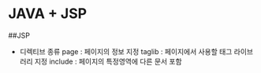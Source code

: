 # JAVA + JSP

##JSP
- 디렉티브 종류
page : 페이지의 정보 지정
taglib : 페이지에서 사용할 태그 라이브러리 지정
include : 페이지의 특정영역에 다른 문서 포함